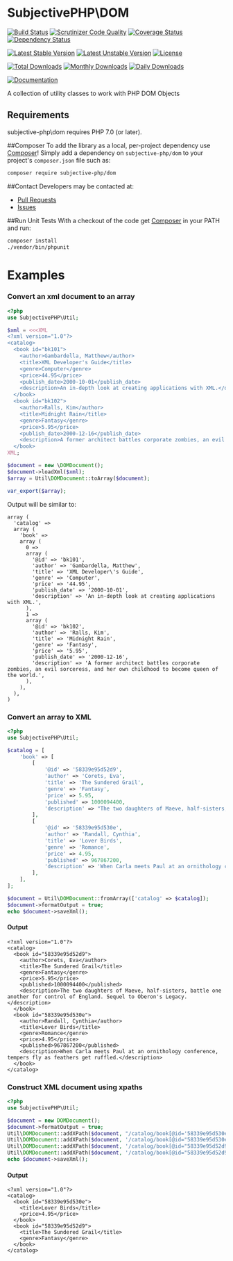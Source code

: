 # SubjectivePHP\DOM

[![Build Status](https://travis-ci.org/subjective-php/dom-php.svg?branch=master)](https://travis-ci.org/subjective-php/dom-php)
[![Scrutinizer Code Quality](https://scrutinizer-ci.com/g/subjective-php/dom-php/badges/quality-score.png?b=master)](https://scrutinizer-ci.com/g/subjective-php/dom-php/?branch=master)
[![Coverage Status](https://coveralls.io/repos/github/subjective-php/dom-php/badge.svg?branch=master)](https://coveralls.io/github/subjective-php/dom-php?branch=master)
[![Dependency Status](https://www.versioneye.com/user/projects/55fdfd99601dd9001f000001/badge.svg?style=flat-square)](https://www.versioneye.com/user/projects/55fdfd99601dd9001f000001)

[![Latest Stable Version](https://poser.pugx.org/subjective-php/dom/v/stable)](https://packagist.org/packages/subjective-php/dom)
[![Latest Unstable Version](https://poser.pugx.org/subjective-php/dom/v/unstable)](https://packagist.org/packages/subjective-php/dom)
[![License](https://poser.pugx.org/subjective-php/dom/license)](https://packagist.org/packages/subjective-php/dom)

[![Total Downloads](https://poser.pugx.org/subjective-php/dom/downloads)](https://packagist.org/packages/subjective-php/dom)
[![Monthly Downloads](https://poser.pugx.org/subjective-php/dom/d/monthly)](https://packagist.org/packages/subjective-php/dom)
[![Daily Downloads](https://poser.pugx.org/subjective-php/dom/d/daily)](https://packagist.org/packages/subjective-php/dom)

[![Documentation](https://img.shields.io/badge/reference-phpdoc-blue.svg?style=flat)](http://www.pholiophp.org/subjective-php/dom)

A collection of utility classes to work with PHP DOM Objects

## Requirements

subjective-php\dom requires PHP 7.0 (or later).

##Composer
To add the library as a local, per-project dependency use [Composer](http://getcomposer.org)! Simply add a dependency on
`subjective-php/dom` to your project's `composer.json` file such as:

```sh
composer require subjective-php/dom
```
##Contact
Developers may be contacted at:

 * [Pull Requests](https://github.com/subjective-php/dom-php/pulls)
 * [Issues](https://github.com/subjective-php/dom-php/issues)

##Run Unit Tests
With a checkout of the code get [Composer](http://getcomposer.org) in your PATH and run:

```sh
composer install
./vendor/bin/phpunit
```
# Examples

### Convert an xml document to an array
```php
<?php
use SubjectivePHP\Util;

$xml = <<<XML
<?xml version="1.0"?>
<catalog>
  <book id="bk101">
    <author>Gambardella, Matthew</author>
    <title>XML Developer's Guide</title>
    <genre>Computer</genre>
    <price>44.95</price>
    <publish_date>2000-10-01</publish_date>
    <description>An in-depth look at creating applications with XML.</description>
  </book>
  <book id="bk102">
    <author>Ralls, Kim</author>
    <title>Midnight Rain</title>
    <genre>Fantasy</genre>
    <price>5.95</price>
    <publish_date>2000-12-16</publish_date>
    <description>A former architect battles corporate zombies, an evil sorceress, and her own childhood to become queen of the world.</description>
  </book>
XML;

$document = new \DOMDocument();
$document->loadXml($xml);
$array = Util\DOMDocument::toArray($document);

var_export($array);

```

Output will be similar to:

```
array (
  'catalog' =>
  array (
    'book' =>
    array (
      0 =>
      array (
        '@id' => 'bk101',
        'author' => 'Gambardella, Matthew',
        'title' => 'XML Developer\'s Guide',
        'genre' => 'Computer',
        'price' => '44.95',
        'publish_date' => '2000-10-01',
        'description' => 'An in-depth look at creating applications with XML.',
      ),
      1 =>
      array (
        '@id' => 'bk102',
        'author' => 'Ralls, Kim',
        'title' => 'Midnight Rain',
        'genre' => 'Fantasy',
        'price' => '5.95',
        'publish_date' => '2000-12-16',
        'description' => 'A former architect battles corporate zombies, an evil sorceress, and her own childhood to become queen of the world.',
      ),
    ),
  ),
)
```

### Convert an array to XML
```php
<?php
use SubjectivePHP\Util;

$catalog = [
    'book' => [
        [
            '@id' => '58339e95d52d9',
            'author' => 'Corets, Eva',
            'title' => 'The Sundered Grail',
            'genre' => 'Fantasy',
            'price' => 5.95,
            'published' => 1000094400,
            'description' => "The two daughters of Maeve, half-sisters, battle one another for control of England. Sequel to Oberon's Legacy.",
        ],
        [
            '@id' => '58339e95d530e',
            'author' => 'Randall, Cynthia',
            'title' => 'Lover Birds',
            'genre' => 'Romance',
            'price' => 4.95,
            'published' => 967867200,
            'description' => 'When Carla meets Paul at an ornithology conference, tempers fly as feathers get ruffled.',
        ],
    ],
];

$document = Util\DOMDocument::fromArray(['catalog' => $catalog]);
$document->formatOutput = true;
echo $document->saveXml();
```
#### Output

```
<?xml version="1.0"?>
<catalog>
  <book id="58339e95d52d9">
    <author>Corets, Eva</author>
    <title>The Sundered Grail</title>
    <genre>Fantasy</genre>
    <price>5.95</price>
    <published>1000094400</published>
    <description>The two daughters of Maeve, half-sisters, battle one another for control of England. Sequel to Oberon's Legacy.</description>
  </book>
  <book id="58339e95d530e">
    <author>Randall, Cynthia</author>
    <title>Lover Birds</title>
    <genre>Romance</genre>
    <price>4.95</price>
    <published>967867200</published>
    <description>When Carla meets Paul at an ornithology conference, tempers fly as feathers get ruffled.</description>
  </book>
</catalog>
```

### Construct XML document using xpaths

```php
<?php
use SubjectivePHP\Util;

$document = new DOMDocument();
$document->formatOutput = true;
Util\DOMDocument::addXPath($document, "/catalog/book[@id='58339e95d530e']/title", 'Lover Birds');
Util\DOMDocument::addXPath($document, '/catalog/book[@id="58339e95d530e"]/price', 4.95);
Util\DOMDocument::addXPath($document, '/catalog/book[@id="58339e95d52d9"]/title', 'The Sundered Grail');
Util\DOMDocument::addXPath($document, '/catalog/book[@id="58339e95d52d9"]/genre', 'Fantasy');
echo $document->saveXml();
```
#### Output
```
<?xml version="1.0"?>
<catalog>
  <book id="58339e95d530e">
    <title>Lover Birds</title>
    <price>4.95</price>
  </book>
  <book id="58339e95d52d9">
    <title>The Sundered Grail</title>
    <genre>Fantasy</genre>
  </book>
</catalog>
```
